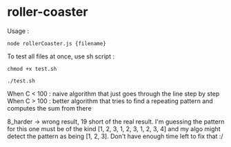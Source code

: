 # roller-coaster

Usage :

`node rollerCoaster.js {filename}`

To test all files at once, use sh script :

`chmod +x test.sh`

`./test.sh`

When C < 100 :
    naive algorithm that just goes through the line step by step
When C > 100 :
    better algorithm that tries to find a repeating pattern and computes the sum from there

8_harder -> wrong result, 19 short of the real result. I'm guessing the pattern for this one must be of the kind [1, 2, 3, 1, 2, 3, 1, 2, 3, 4] and my algo might detect the pattern as being [1, 2, 3]. Don't have enough time left to fix that :/
